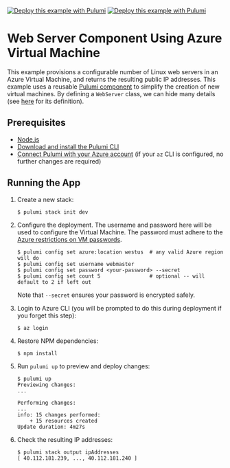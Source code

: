 [![Deploy this example with Pulumi](https://get.pulumi.com/new/button.svg)](https://app.pulumi.com/new?template=https://github.com/pulumi/examples/blob/master/classic-azure-ts-webserver-component/README.md#gh-light-mode-only)
[![Deploy this example with Pulumi](https://get.pulumi.com/new/button-light.svg)](https://app.pulumi.com/new?template=https://github.com/pulumi/examples/blob/master/classic-azure-ts-webserver-component/README.md#gh-dark-mode-only)

# Web Server Component Using Azure Virtual Machine

This example provisions a configurable number of Linux web servers in an Azure Virtual Machine, and returns the
resulting public IP addresses. This example uses a reusable [Pulumi component](
https://www.pulumi.com/docs/intro/concepts/resources/#components) to simplify the creation of new virtual machines. By
defining a `WebServer` class, we can hide many details (see [here](./webserver.ts) for its definition).

## Prerequisites

- [Node.js](https://nodejs.org/en/download/)
- [Download and install the Pulumi CLI](https://www.pulumi.com/docs/get-started/install/)
- [Connect Pulumi with your Azure account](https://www.pulumi.com/docs/intro/cloud-providers/azure/setup/) (if your `az` CLI is configured, no further changes are required)

## Running the App

1.  Create a new stack:

    ```
    $ pulumi stack init dev
    ```

1.  Configure the deployment. The username and password here will be used to configure the Virtual Machine. The
    password must adhere to the [Azure restrictions on VM passwords](
    https://docs.microsoft.com/en-us/azure/virtual-machines/windows/faq#what-are-the-password-requirements-when-creating-a-vm).

    ```
    $ pulumi config set azure:location westus  # any valid Azure region will do
    $ pulumi config set username webmaster
    $ pulumi config set password <your-password> --secret
    $ pulumi config set count 5                # optional -- will default to 2 if left out
    ```

    Note that `--secret` ensures your password is encrypted safely.

1.  Login to Azure CLI (you will be prompted to do this during deployment if you forget this step):

    ```
    $ az login
    ```

1.  Restore NPM dependencies:

    ```
    $ npm install
    ```

1.  Run `pulumi up` to preview and deploy changes:

    ```
    $ pulumi up
    Previewing changes:
    ...

    Performing changes:
    ...
    info: 15 changes performed:
        + 15 resources created
    Update duration: 4m27s
    ```

1.  Check the resulting IP addresses:

    ```
    $ pulumi stack output ipAddresses
    [ 40.112.181.239, ..., 40.112.181.240 ]
    ```
